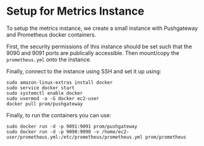 # Setup for Metrics Instance

To setup the metrics instance, we create a small instance with Pushgateway and Prometheus docker containers.

First, the security permissions of this instance should be set such that the 9090 and 9091 ports are publically accessible. Then mount/copy the `prometheus.yml` onto the instance. 

Finally, connect to the instance using SSH and set it up using:

```
sudo amazon-linux-extras install docker
sudo service docker start
sudo systemctl enable docker
sudo usermod -a -G docker ec2-user
docker pull prom/pushgateway
```

Finally, to run the containers you can use:

```
sudo docker run -d -p 9091:9091 prom/pushgateway
sudo docker run -d -p 9090:9090 -v /home/ec2-user/prometheus.yml:/etc/prometheus/prometheus.yml prom/prometheus
```


